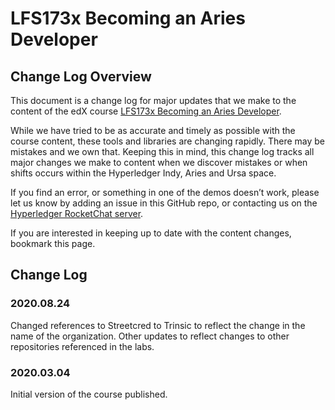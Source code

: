 # LFS173x Becoming an Aries Developer

## Change Log Overview

This document is a change log for major updates that we make to the content of the edX course [LFS173x Becoming an Aries Developer](https://www.edx.org/course/becoming-a-hyperledger-aries-developer). 

While we have tried to be as accurate and timely as possible with the course content, these tools and libraries are changing rapidly. There may be mistakes and we own that. Keeping this in mind, this change log tracks all major changes we make to content when we discover mistakes or when shifts occurs within the Hyperledger Indy, Aries and Ursa space.

If you find an error, or something in one of the demos doesn’t work, please let us know by adding an issue in this GitHub repo, or contacting us on the [Hyperledger RocketChat server](https://chat.hyperledger.org).

If you are interested in keeping up to date with the content changes, bookmark this page.

## Change Log

### 2020.08.24

Changed references to Streetcred to Trinsic to reflect the change in the name of the organization. Other updates to reflect changes to other repositories referenced in the labs.

### 2020.03.04

Initial version of the course published.